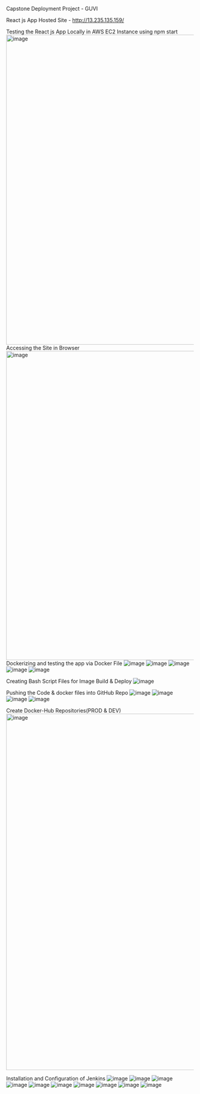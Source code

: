  Capstone Deployment Project - GUVI

React js App Hosted Site - http://13.235.135.159/

Testing the React js App Locally in AWS EC2 Instance using npm start
<img width="833" alt="image" src="https://github.com/Santhoshkumarv26/CapStone-Project-Guvi/assets/51753619/68e8393e-230f-4d6a-acd9-bfc5b023ec03">
Accessing the Site in Browser
<img width="831" alt="image" src="https://github.com/Santhoshkumarv26/CapStone-Project-Guvi/assets/51753619/042bb623-6318-46b5-964e-f0ace3028853">
Dockerizing and testing the app via Docker File
![image](https://github.com/Santhoshkumarv26/CapStone-Project-Guvi/assets/51753619/9baa2164-769d-47b6-a8db-100028adde52)
![image](https://github.com/Santhoshkumarv26/CapStone-Project-Guvi/assets/51753619/3fc5fe58-edfd-46e2-88f4-b1f9095841fa)
![image](https://github.com/Santhoshkumarv26/CapStone-Project-Guvi/assets/51753619/210feb4c-3303-42ed-ab39-06e5d37066d6)
![image](https://github.com/Santhoshkumarv26/CapStone-Project-Guvi/assets/51753619/59235c9e-9770-46d0-b949-4eb6a9135986)
![image](https://github.com/Santhoshkumarv26/CapStone-Project-Guvi/assets/51753619/2b215a4e-c076-4804-aa23-7365716a6790)

Creating Bash Script Files for Image Build & Deploy
![image](https://github.com/Santhoshkumarv26/CapStone-Project-Guvi/assets/51753619/6d54f5bf-81d8-4c01-8f0c-fdf113bc8da7)

Pushing the Code & docker files into GitHub Repo
![image](https://github.com/Santhoshkumarv26/CapStone-Project-Guvi/assets/51753619/2a640533-474e-4b38-810a-f1278e32e930)
![image](https://github.com/Santhoshkumarv26/CapStone-Project-Guvi/assets/51753619/79d9e37b-d422-4019-b085-6ff3bdaf3222)
![image](https://github.com/Santhoshkumarv26/CapStone-Project-Guvi/assets/51753619/b0c5b2b1-7241-41ef-ac12-6dca4b7f83a3)
![image](https://github.com/Santhoshkumarv26/CapStone-Project-Guvi/assets/51753619/66267dac-8ea7-4758-9927-e3546b756d5f)

Create Docker-Hub Repositories(PROD & DEV)
<img width="958" alt="image" src="https://github.com/Santhoshkumarv26/CapStone-Project-Guvi/assets/51753619/d59e9027-c4f3-4d89-adc7-b61b9464ee69">

Installation and Configuration of Jenkins
![image](https://github.com/Santhoshkumarv26/CapStone-Project-Guvi/assets/51753619/a14bdeba-5e3b-45ac-a0bb-ed6a4d5efa4e)
![image](https://github.com/Santhoshkumarv26/CapStone-Project-Guvi/assets/51753619/c082f0e0-50cb-4c89-a87a-db00e533db2a)
![image](https://github.com/Santhoshkumarv26/CapStone-Project-Guvi/assets/51753619/007ecffb-b6f4-4159-8364-59082c83c43b)
![image](https://github.com/Santhoshkumarv26/CapStone-Project-Guvi/assets/51753619/f46cb6cb-6e92-4b00-8cc0-74bf38d0c832)
![image](https://github.com/Santhoshkumarv26/CapStone-Project-Guvi/assets/51753619/abb6efa5-a728-4d6f-8a03-f92ee33fd827)
![image](https://github.com/Santhoshkumarv26/CapStone-Project-Guvi/assets/51753619/01c09566-8df1-493e-be62-848764584fac)
![image](https://github.com/Santhoshkumarv26/CapStone-Project-Guvi/assets/51753619/4fc942ab-3ce9-4728-b1e6-d4c28acdf3cd)
![image](https://github.com/Santhoshkumarv26/CapStone-Project-Guvi/assets/51753619/923ee1df-35ce-461f-80a4-eef2dc26b11f)
![image](https://github.com/Santhoshkumarv26/CapStone-Project-Guvi/assets/51753619/389b2141-c0da-425a-bdc0-3de564434fa9)
![image](https://github.com/Santhoshkumarv26/CapStone-Project-Guvi/assets/51753619/148e7889-57a2-41b0-9039-221a50402ab1)

























